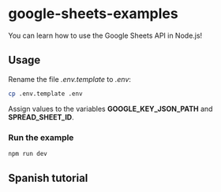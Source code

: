 # google-sheets-examples

You can learn how to use the Google Sheets API in Node.js!

## Usage

Rename the file _.env.template_ to _.env_:

``` bash
cp .env.template .env
```

Assign values to the variables **GOOGLE_KEY_JSON_PATH** and **SPREAD_SHEET_ID**.

### Run the example

``` bash
npm run dev
```

## Spanish tutorial



